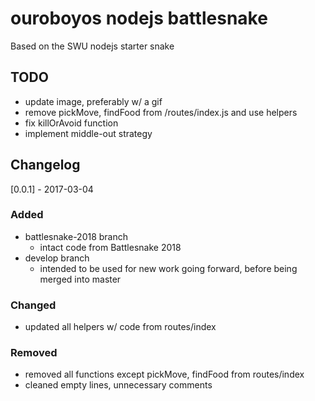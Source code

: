 # ouroboyos nodejs battlesnake

Based on the SWU nodejs starter snake

## TODO
- update image, preferably w/ a gif
- remove pickMove, findFood from /routes/index.js and use helpers
- fix killOrAvoid function
- implement middle-out strategy

## Changelog

[0.0.1] - 2017-03-04
### Added
- battlesnake-2018 branch
	- intact code from Battlesnake 2018
- develop branch
	- intended to be used for new work going forward, before being merged into master

### Changed
- updated all helpers w/ code from routes/index

### Removed
- removed all functions except pickMove, findFood from routes/index
- cleaned empty lines, unnecessary comments
